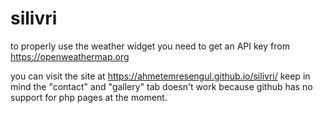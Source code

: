 # silivri
to properly use the weather widget you need to get an API key from https://openweathermap.org

you can visit the site at https://ahmetemresengul.github.io/silivri/ keep in mind the "contact" and "gallery" tab doesn't work because github has no support for php pages at the moment.
